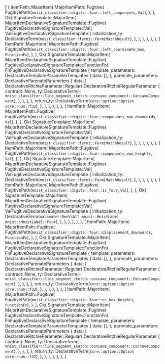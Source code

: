[
    (
        ItemPath::MajorItem(
            MajorItemPath::Fugitive(
                FugitivePath(`mnist_classifier::digits::four::left_components`, `Val`),
            ),
        ),
        Ok(
            SignatureTemplate::MajorItem(
                MajorItemDeclarativeSignatureTemplate::Fugitive(
                    FugitiveDeclarativeSignatureTemplate::Val(
                        ValFugitiveDeclarativeSignatureTemplate {
                            initialization_ty: DeclarativeTerm(`mnist_classifier::fermi::FermiMatchResult`),
                        },
                    ),
                ),
            ),
        ),
    ),
    (
        ItemPath::MajorItem(
            MajorItemPath::Fugitive(
                FugitivePath(`mnist_classifier::digits::four::left_coordinate_max`, `FunctionFn`),
            ),
        ),
        Ok(
            SignatureTemplate::MajorItem(
                MajorItemDeclarativeSignatureTemplate::Fugitive(
                    FugitiveDeclarativeSignatureTemplate::FunctionFn(
                        FnFugitiveDeclarativeSignatureTemplate {
                            template_parameters: DeclarativeTemplateParameterTemplates {
                                data: [],
                            },
                            parenate_parameters: DeclarativeParenateParameters {
                                data: [
                                    DeclarativeRitchieParameter::Regular(
                                        DeclarativeRitchieRegularParameter {
                                            contract: None,
                                            ty: DeclarativeTerm(`~ mnist_classifier::line_segment_sketch::concave_component::ConcaveComponent`),
                                        },
                                    ),
                                ],
                            },
                            return_ty: DeclarativeTerm(`core::option::Option core::num::f32`),
                        },
                    ),
                ),
            ),
        ),
    ),
    (
        ItemPath::MajorItem(
            MajorItemPath::Fugitive(
                FugitivePath(`mnist_classifier::digits::four::components_max_downwards`, `Val`),
            ),
        ),
        Ok(
            SignatureTemplate::MajorItem(
                MajorItemDeclarativeSignatureTemplate::Fugitive(
                    FugitiveDeclarativeSignatureTemplate::Val(
                        ValFugitiveDeclarativeSignatureTemplate {
                            initialization_ty: DeclarativeTerm(`mnist_classifier::fermi::FermiMatchResult`),
                        },
                    ),
                ),
            ),
        ),
    ),
    (
        ItemPath::MajorItem(
            MajorItemPath::Fugitive(
                FugitivePath(`mnist_classifier::digits::four::components_max_heights`, `Val`),
            ),
        ),
        Ok(
            SignatureTemplate::MajorItem(
                MajorItemDeclarativeSignatureTemplate::Fugitive(
                    FugitiveDeclarativeSignatureTemplate::Val(
                        ValFugitiveDeclarativeSignatureTemplate {
                            initialization_ty: DeclarativeTerm(`mnist_classifier::fermi::FermiMatchResult`),
                        },
                    ),
                ),
            ),
        ),
    ),
    (
        ItemPath::MajorItem(
            MajorItemPath::Fugitive(
                FugitivePath(`mnist_classifier::digits::four::is_four`, `Val`),
            ),
        ),
        Ok(
            SignatureTemplate::MajorItem(
                MajorItemDeclarativeSignatureTemplate::Fugitive(
                    FugitiveDeclarativeSignatureTemplate::Val(
                        ValFugitiveDeclarativeSignatureTemplate {
                            initialization_ty: DeclarativeTerm(`malamute::OneVsAll mnist::MnistLabel mnist::MnistLabel::Four`),
                        },
                    ),
                ),
            ),
        ),
    ),
    (
        ItemPath::MajorItem(
            MajorItemPath::Fugitive(
                FugitivePath(`mnist_classifier::digits::four::displacement_downwards`, `FunctionFn`),
            ),
        ),
        Ok(
            SignatureTemplate::MajorItem(
                MajorItemDeclarativeSignatureTemplate::Fugitive(
                    FugitiveDeclarativeSignatureTemplate::FunctionFn(
                        FnFugitiveDeclarativeSignatureTemplate {
                            template_parameters: DeclarativeTemplateParameterTemplates {
                                data: [],
                            },
                            parenate_parameters: DeclarativeParenateParameters {
                                data: [
                                    DeclarativeRitchieParameter::Regular(
                                        DeclarativeRitchieRegularParameter {
                                            contract: None,
                                            ty: DeclarativeTerm(`~ mnist_classifier::line_segment_sketch::concave_component::ConcaveComponent`),
                                        },
                                    ),
                                ],
                            },
                            return_ty: DeclarativeTerm(`core::option::Option core::num::f32`),
                        },
                    ),
                ),
            ),
        ),
    ),
    (
        ItemPath::MajorItem(
            MajorItemPath::Fugitive(
                FugitivePath(`mnist_classifier::digits::four::cc_box_heights`, `FunctionFn`),
            ),
        ),
        Ok(
            SignatureTemplate::MajorItem(
                MajorItemDeclarativeSignatureTemplate::Fugitive(
                    FugitiveDeclarativeSignatureTemplate::FunctionFn(
                        FnFugitiveDeclarativeSignatureTemplate {
                            template_parameters: DeclarativeTemplateParameterTemplates {
                                data: [],
                            },
                            parenate_parameters: DeclarativeParenateParameters {
                                data: [
                                    DeclarativeRitchieParameter::Regular(
                                        DeclarativeRitchieRegularParameter {
                                            contract: None,
                                            ty: DeclarativeTerm(`~ mnist_classifier::line_segment_sketch::concave_component::ConcaveComponent`),
                                        },
                                    ),
                                ],
                            },
                            return_ty: DeclarativeTerm(`core::option::Option core::num::f32`),
                        },
                    ),
                ),
            ),
        ),
    ),
]